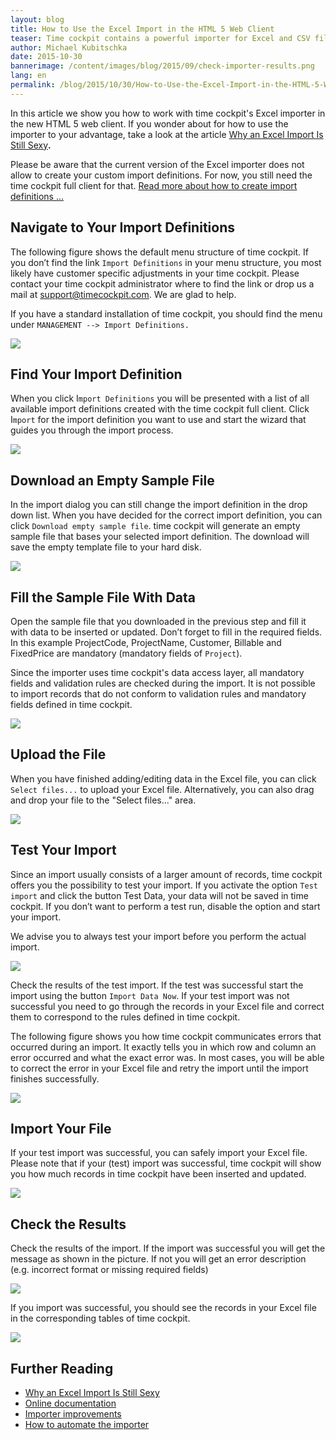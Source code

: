 ```yaml
---
layout: blog
title: How to Use the Excel Import in the HTML 5 Web Client
teaser: Time cockpit contains a powerful importer for Excel and CSV files. You might have already used it in time cockpit's full client. This month we added the Excel importer to the new HTML5 client. In this article we describe how it works.
author: Michael Kubitschka
date: 2015-10-30
bannerimage: /content/images/blog/2015/09/check-importer-results.png
lang: en
permalink: /blog/2015/10/30/How-to-Use-the-Excel-Import-in-the-HTML-5-Web-Client
---
```


<p>In this article we show you how to work with time cockpit's Excel importer in the new HTML 5 web client. If you wonder about for how to use the importer to your advantage, take a look at the article <a href="~/blog/2015/10/30/Why-An-Excel-Import-Is-Still-Sexy" target="_blank">Why an Excel Import Is Still Sexy</a><strong>.</strong></p><p class="showcase">Please be aware that the current version of the Excel importer does not allow to create your custom import definitions. For now, you still need the time cockpit full client for that. <a href="https://help.timecockpit.com/?topic=html/ee560e49-e503-4d80-9167-2e6533f50dbe.htm" target="_blank">Read more about how to create import definitions ...</a></p><h2>Navigate to Your Import Definitions</h2><p>The following figure shows the default menu structure of time cockpit. If you don’t find the link <code>Import Definitions</code> in your menu structure, you most likely have customer specific adjustments in your time cockpit. Please contact your time cockpit administrator where to find the link or drop us a mail at <a href="mailto:support@timecockpit.com">support@timecockpit.com</a>. We are glad to help.</p><p>If you have a standard installation of time cockpit, you should find the menu under <code>MANAGEMENT --&gt; Import Definitions.</code></p><p>
  <img src="{{site.baseurl}}/content/images/blog/2015/09/find-import-definitions.png" />
</p><h2>Find Your Import Definition
<br /></h2><p>When you click I<code>mport Definitions</code> you will be presented with a list of all available import definitions created with the time cockpit full client. Click I<code>mport</code> for the import definition you want to use and start the wizard that guides you through the import process.</p><p>
  <strong>
    <img src="{{site.baseurl}}/content/images/blog/2015/09/click-import-hyperlink.png" />
  </strong>
</p><h2>Download an Empty Sample File</h2><p>In the import dialog you can still change the import definition in the drop down list. When you have decided for the correct import definition, you can click <code>Download empty sample file</code>. time cockpit will generate an empty sample file that bases your selected import definition. The download will save the empty template file to your hard disk.</p><p>
  <img src="{{site.baseurl}}/content/images/blog/2015/09/download-import-definition.png" />
</p><h2>Fill the Sample File With Data</h2><p>Open the sample file that you downloaded in the previous step and fill it with data to be inserted or updated. Don’t forget to fill in the required fields. In this example ProjectCode, ProjectName, Customer, Billable and FixedPrice are mandatory (mandatory fields of <code>Project</code>).</p><p class="showcase">Since the importer uses time cockpit's data access layer, all mandatory fields and validation rules are checked during the import. It is not possible to import records that do not conform to validation rules and mandatory fields defined in time cockpit.</p><p>
  <img src="{{site.baseurl}}/content/images/blog/2015/09/fill-in-template.png" />
</p><h2>Upload the File
<br /></h2><p>When you have finished adding/editing data in the Excel file, you can click <code>Select files...</code> to upload your Excel file. Alternatively, you can also drag and drop your file to the "Select files..." area. </p><p>
  <img src="{{site.baseurl}}/content/images/blog/2015/09/select-excel-file.png" />
</p><h2>Test Your Import</h2><p>Since an import usually consists of a larger amount of records, time cockpit offers you the possibility to test your import. If you activate the option <code>Test import</code> and click the button Test Data, your data will not be saved in time cockpit. If you don’t want to perform a test run, disable the option and start your import.</p><p class="showcase">We advise you to always test your import before you perform the actual import. </p><p>
  <img src="{{site.baseurl}}/content/images/blog/2015/09/test-import.png" />
</p><p>Check the results of the test import. If the test was successful start the import using the button <code>Import Data Now</code>. If your test import was not successful you need to go through the records in your Excel file and correct them to correspond to the rules defined in time cockpit.</p><p>The following figure shows you how time cockpit communicates errors that occurred during an import. It exactly tells you in which row and column an error occurred and what the exact error was. In most cases, you will be able to correct the error in your Excel file and retry the import until the import finishes successfully.</p><p>
  <img src="{{site.baseurl}}/content/images/blog/2015/09/import-with-errors.png" />
</p><h2>Import Your File</h2><p>If your test import was successful, you can safely import your Excel file. Please note that if your (test) import was successful, time cockpit will show you how much records in time cockpit have been inserted and updated.</p><p>
  <img src="{{site.baseurl}}/content/images/blog/2015/09/test-successful.png" />
</p><h2>Check the Results</h2><p>Check the results of the import. If the import was successful you will get the message as shown in the picture. If not you will get an error description (e.g. incorrect format or missing required fields)</p><p>
  <img src="{{site.baseurl}}/content/images/blog/2015/09/check-importer-results.png" />
</p><p>If you import was successful, you should see the records in your Excel file in the corresponding tables of time cockpit.<br /></p><p>
  <img src="{{site.baseurl}}/content/images/blog/2015/09/import-successful.png" />
</p><h2>Further Reading</h2><ul>
  <li>
    <a href="~/blog/2015/10/30/Why-An-Excel-Import-Is-Still-Sexy" target="_blank">Why an Excel Import Is Still Sexy</a>
  </li>
  <li>
    <a href="https://help.timecockpit.com/html/ee560e49-e503-4d80-9167-2e6533f50dbe.htm">Online documentation</a>
  </li>
  <li>
    <a href="~/blog/2014/08/29/Compound-Keys-in-Excel-Import">Importer improvements</a>
  </li>
  <li>
    <a href="~/blog/2015/06/29/How-to-Automate-Time-Cockpit%E2%80%99s-Importer">How to automate the importer</a>
  </li>
</ul>